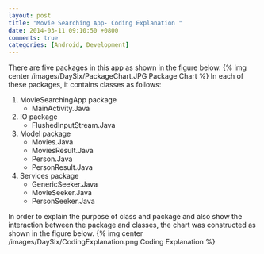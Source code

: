 ```yaml
---
layout: post
title: "Movie Searching App- Coding Explanation "
date: 2014-03-11 09:10:50 +0800
comments: true
categories: [Android, Development]
---
```


There are five packages in this app as shown in the figure below.
{% img center /images/DaySix/PackageChart.JPG Package Chart %}
In each of these packages, it contains classes as follows:

1.	MovieSearchingApp package
	+	MainActivity.Java
2.	IO package
	+	FlushedInputStream.Java
3.	Model package
	+	Movies.Java
	+	MoviesResult.Java
	+	Person.Java
	+	PersonResult.Java
4.	Services package
	+	GenericSeeker.Java
	+	MovieSeeker.Java
	+	PersonSeeker.Java

In order to explain the purpose of class and package and also show the interaction 
between the package and classes, the chart was constructed as shown in the figure below.
{% img center /images/DaySix/CodingExplanation.png Coding Explanation %}


